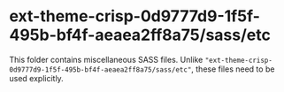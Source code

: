 # ext-theme-crisp-0d9777d9-1f5f-495b-bf4f-aeaea2ff8a75/sass/etc

This folder contains miscellaneous SASS files. Unlike `"ext-theme-crisp-0d9777d9-1f5f-495b-bf4f-aeaea2ff8a75/sass/etc"`, these files
need to be used explicitly.

